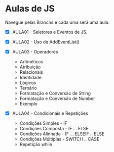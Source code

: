 # Aulas de JS

Navegue pelas Branchs e cada uma será uma aula.

- [x] AULA01 - Seletores e Eventos de JS.

- [x] AULA02 - Uso de AddEventList()

- [x] AULA03 - Operadores
    - Aritméticos
    - Atribuição 
    - Relacionais
    - Identidade 
    - Lógicos
    - Ternário
    - Formatação e Conversão de String
    - Formatação e Conversão de Number
    - Exemplo 

- [x] AULA04 - Condicionais e Repetições 
    - Condições Simples - IF
    - Condições Composta - IF ... ELSE
    - Condições Alinhada - IF ... ELSEIF .. ELSE
    - Condições Múltiplas - SWITCH .. CASE
    - Repetição while

